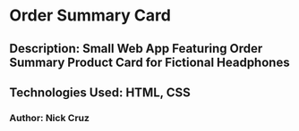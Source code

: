 # Order Summary Card

## Description: Small Web App Featuring Order Summary Product Card for Fictional Headphones

## Technologies Used: HTML, CSS

### Author: Nick Cruz
